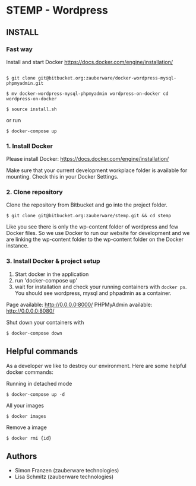 # STEMP - Wordpress

## INSTALL

### Fast way

Install and start Docker https://docs.docker.com/engine/installation/

```

$ git clone git@bitbucket.org:zauberware/docker-wordpress-mysql-phpmyadmin.git

$ mv docker-wordpress-mysql-phpmyadmin wordpress-on-docker cd wordpress-on-docker

$ source install.sh
```
or run 

```
$ docker-compose up
```

### 1. Install Docker

Please install Docker: https://docs.docker.com/engine/installation/

Make sure that your current development workplace folder is available for mounting. Check this in your Docker Settings.

### 2. Clone repository

Clone the repository from Bitbucket and go into the project folder.

```
$ git clone git@bitbucket.org:zauberware/stemp.git && cd stemp
```

Like you see there is only the wp-content folder of wordpress and few Docker files. So we use Docker to run our website for development and we are linking the wp-content folder to the wp-content folder on the Docker instance.

### 3. Install Docker & project setup

1. Start docker in the application
2. run 'docker-compose up'
3. wait for installation and check your running containers with `docker ps`. You should see wordpress, mysql and phpadmin as a container.

Page available: http://0.0.0.0:8000/
PHPMyAdmin available: http://0.0.0.0:8080/

Shut down your containers with
```
$ docker-compose down
```

## Helpful commands

As a developer we like to destroy our environment. Here are some helpful docker commands:

Running in detached mode
```
$ docker-compose up -d
```

All your images
```
$ docker images
```

Remove a image


```
$ docker rmi {id}
```

## Authors

* Simon Franzen (zauberware technologies)
* Lisa Schmitz (zauberware technologies)
